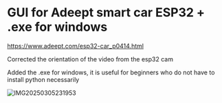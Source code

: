 # GUI for Adeept smart car ESP32 + .exe for windows

https://www.adeept.com/esp32-car_p0414.html

Corrected the orientation of the video from the esp32 cam

Added the .exe for windows, it is useful for beginners who do not have to install python necessarily

![IMG20250305231953](https://github.com/user-attachments/assets/c078a30e-1f8f-486c-9289-447c83caf661)
